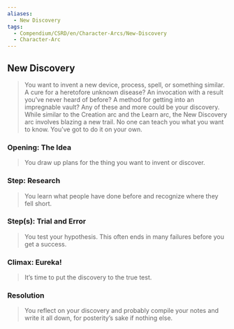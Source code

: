 ```yaml
---
aliases:
  - New Discovery
tags:
  - Compendium/CSRD/en/Character-Arcs/New-Discovery
  - Character-Arc
---
```

## New Discovery  
>You want to invent a new device, process, spell, or something similar. A cure for a heretofore unknown disease? An invocation with a result you’ve never heard of before? A method for getting into an impregnable vault? Any of these and more could be your discovery. While similar to the Creation arc and the Learn arc, the New Discovery arc involves blazing a new trail. No one can teach you what you want to know. You’ve got to do it on your own.  
### Opening: The Idea    
>You draw up plans for the thing you want to invent or discover.  
### Step: Research    
>You learn what people have done before and recognize where they fell short.  
### Step(s): Trial and Error    
>You test your hypothesis. This often ends in many failures before you get a success.  
### Climax: Eureka!    
>It’s time to put the discovery to the true test.   
### Resolution    
>You reflect on your discovery and probably compile your notes and write it all down, for posterity’s sake if nothing else.